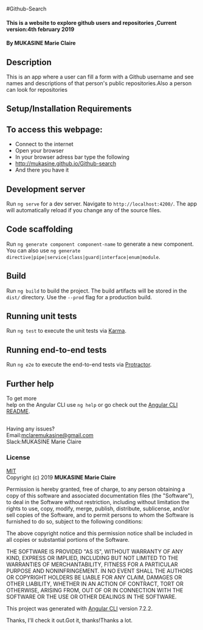 #Github-Search
#### This is a website to explore github users and repositories ,Current version:4th february 2019

#### By **MUKASINE Marie Claire**

## Description
This is an app where a user can fill a form with a Github username and see names and descriptions of that person's public repositories.Also a person can look for repositories
## Setup/Installation Requirements
## To access this webpage:
* Connect to the internet
* Open your browser
* In your browser adress bar type the following
* http://mukasine.github.io/Github-search
* And there you have it



## Development server

Run `ng serve` for a dev server. Navigate to `http://localhost:4200/`. The app will automatically reload if you change any of the source files.

## Code scaffolding

Run `ng generate component component-name` to generate a new component. You can also use `ng generate directive|pipe|service|class|guard|interface|enum|module`.

## Build

Run `ng build` to build the project. The build artifacts will be stored in the `dist/` directory. Use the `--prod` flag for a production build.

## Running unit tests

Run `ng test` to execute the unit tests via [Karma](https://karma-runner.github.io).

## Running end-to-end tests

Run `ng e2e` to execute the end-to-end tests via [Protractor](http://www.protractortest.org/).

## Further help
To get more  
help on the Angular CLI use `ng help` or go check out the [Angular CLI README](https://github.com/angular/angular-cli/blob/master/README.md).

##
Having any issues?<br>
Email:mclaremukasine@gmail.com<br>
Slack:MUKASINE Marie Claire

### License
[MIT](https://choosealicense.com/licenses/mit/)<br>
Copyright (c) 2019 **MUKASINE Marie Claire** <br>


Permission is hereby granted, free of charge, to any person obtaining a copy
of this software and associated documentation files (the "Software"), to deal
in the Software without restriction, including without limitation the rights
to use, copy, modify, merge, publish, distribute, sublicense, and/or sell
copies of the Software, and to permit persons to whom the Software is
furnished to do so, subject to the following conditions:

The above copyright notice and this permission notice shall be included in all
copies or substantial portions of the Software.

THE SOFTWARE IS PROVIDED "AS IS", WITHOUT WARRANTY OF ANY KIND, EXPRESS OR
IMPLIED, INCLUDING BUT NOT LIMITED TO THE WARRANTIES OF MERCHANTABILITY,
FITNESS FOR A PARTICULAR PURPOSE AND NONINFRINGEMENT. IN NO EVENT SHALL THE
AUTHORS OR COPYRIGHT HOLDERS BE LIABLE FOR ANY CLAIM, DAMAGES OR OTHER
LIABILITY, WHETHER IN AN ACTION OF CONTRACT, TORT OR OTHERWISE, ARISING FROM,
OUT OF OR IN CONNECTION WITH THE SOFTWARE OR THE USE OR OTHER DEALINGS IN THE
SOFTWARE.







This project was generated with [Angular CLI](https://github.com/angular/angular-cli) version 7.2.2.

Thanks, I'll check it out.Got it, thanks!Thanks a lot.

